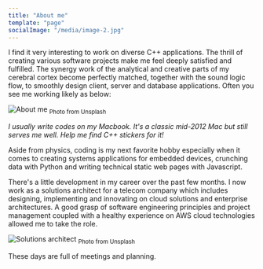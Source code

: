```yaml
---
title: "About me"
template: "page"
socialImage: "/media/image-2.jpg"
---
```


I find it very interesting to work on diverse C++ applications. The thrill of creating various software projects make me feel deeply satisfied and fulfilled. The synergy work of the analytical and creative parts of my cerebral cortex become perfectly matched, together with the sound logic flow, to smoothly design client, server and database applications. Often you see me working likely as below:

![About me](/media/image-2.jpg) <sub>Photo from Unsplash</sub>

*I usually write codes on my Macbook. It's a classic mid-2012 Mac but still serves me well. Help me find C++ stickers for it!*

Aside from physics, coding is my next favorite hobby especially when it comes to creating systems applications for embedded devices, crunching data with Python and writing technical static web pages with Javascript.

There's a little development in my career over the past few months. I now work as a solutions architect for a telecom company which includes designing, implementing and innovating on cloud solutions and enterprise architectures. A good grasp of software engineering principles and project management coupled with a healthy experience on AWS cloud technologies allowed me to take the role.

![Solutions architect](/media/image-5.jpg) <sub>Photo from Unsplash</sub>

These days are full of meetings and planning.